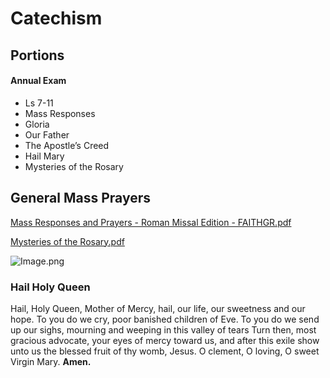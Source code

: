 # Catechism

## Portions

#### Annual Exam

* Ls 7-11
* Mass Responses
* Gloria
* Our Father
* The Apostle’s Creed
* Hail Mary
* Mysteries of the Rosary

## General Mass Prayers

[Mass Responses and Prayers - Roman Missal Edition - FAITHGR.pdf](https://res.craft.do/user/full/34ae8ebc-d508-7305-20e2-17e06364862c/doc/3491F8B8-527B-4029-A8C5-FBF1AF7CCE2D/01ffc34f-8948-4128-3262-1ac5857d7cb9/aVitn8KyDNtVV9e187OWsAV4N0hkYlyGEjokLwZhMYcz/Mass-Responses-Prayers-FAITHGR.pdf)

[Mysteries of the Rosary.pdf](https://res.craft.do/user/full/34ae8ebc-d508-7305-20e2-17e06364862c/doc/3491F8B8-527B-4029-A8C5-FBF1AF7CCE2D/7010241c-d10a-ccda-d0a0-68dcded62e08/Su8Gnc2qKxEtcxUWqmkEtz2J59O9C0ItbkHLhHDm0Hoz/Mysteries%20of%20the%20Rosary.pdf)

![Image.png](https://res.craft.do/user/full/34ae8ebc-d508-7305-20e2-17e06364862c/doc/3491F8B8-527B-4029-A8C5-FBF1AF7CCE2D/f378fe3a-cc7f-c515-836a-3f7f5ed89086/KYxRDAPS5PzL3aIMY63FNeE44zxMzxqDBhXn8xLFaeoz/Image.png)

### Hail Holy Queen

Hail, Holy Queen, Mother of Mercy, hail, our life, our sweetness and our hope. To you do we cry, poor banished children of Eve. To you do we send up our sighs, mourning and weeping in this valley of tears Turn then, most gracious advocate, your eyes of mercy toward us, and after this exile show unto us the blessed fruit of thy womb, Jesus. O clement, O loving, O sweet Virgin Mary. **Amen.**
